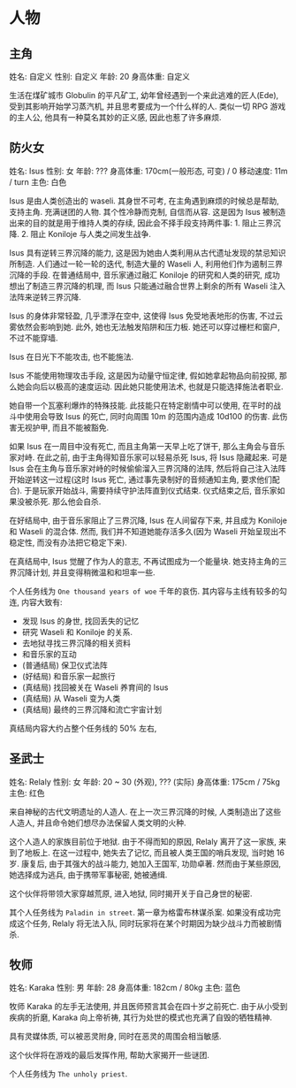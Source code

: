 # 人物

## 主角

姓名: 自定义
性别: 自定义
年龄: 20
身高体重: 自定义

生活在煤矿城市 Globulin 的平凡矿工, 幼年曾经遇到一个来此逃难的匠人(Ede), 受到其影响开始学习蒸汽机, 并且思考要成为一个什么样的人. 类似一切 RPG 游戏的主人公, 他具有一种莫名其妙的正义感, 因此也惹了许多麻烦.

## 防火女

姓名: Isus
性别: 女
年龄: ???
身高体重: 170cm(一般形态, 可变) / 0
移动速度: 11m / turn
主色: 白色

Isus 是由人类创造出的 waseli. 其身世不可考, 在主角遇到麻烦的时候总是帮助, 支持主角. 充满谜团的人物. 其个性冷静而克制, 自信而从容. 这是因为 Isus 被制造出来的目的就是用于维持人类的存续, 因此会不择手段支持两件事: 1. 阻止三界沉降. 2. 阻止 Koniloje 与人类之间发生战争.

Isus 具有逆转三界沉降的能力, 这是因为她由人类利用从古代遗址发现的禁忌知识所制造. 人们通过一轮一轮的迭代, 制造大量的 Waseli 人, 利用他们作为遏制三界沉降的手段. 在普通结局中, 音乐家通过融汇 Koniloje 的研究和人类的研究, 成功想出了制造三界沉降的机理, 而 Isus 只能通过融合世界上剩余的所有 Waseli 注入法阵来逆转三界沉降.

Isus 的身体非常轻盈, 几乎漂浮在空中, 这使得 Isus 免受地表地形的伤害, 不过云雾依然会影响到她. 此外, 她也无法触发陷阱和压力板. 她还可以穿过栅栏和窗户, 不过不能穿墙.

Isus 在日光下不能攻击, 也不能施法.

Isus 不能使用物理攻击手段, 这是因为动量守恒定律, 假如她拿起物品向前投掷, 那么她会向后以极高的速度运动. 因此她只能使用法术, 也就是只能选择施法者职业.

她自带一个瓦塞利爆炸的特殊技能. 此技能只在特定剧情中可以使用, 在平时的战斗中使用会导致 Isus 的死亡, 同时向周围 10m 的范围内造成 10d100 的伤害. 此伤害无视护甲, 而且不能被豁免.

如果 Isus 在一周目中没有死亡, 而且主角第一天早上吃了饼干, 那么主角会与音乐家对峙. 在此之前, 由于主角得知音乐家可以轻易杀死 Isus, 将 Isus 隐藏起来. 可是 Isus 会在主角与音乐家对峙的时候偷偷溜入三界沉降的法阵, 然后将自己注入法阵开始逆转这一过程(这时 Isus 死亡, 通过事先录制好的音频通知主角, 要求他们配合). 于是玩家开始战斗, 需要持续守护法阵直到仪式结束. 仪式结束之后, 音乐家如果没被杀死. 那么他会自杀.

在好结局中, 由于音乐家阻止了三界沉降, Isus 在人间留存下来, 并且成为 Koniloje 和 Waseli 的混合体. 然而, 我们并不知道她能存活多久(因为 Waseli 开始呈现出不稳定性, 而没有办法把它稳定下来).

在真结局中, Isus 觉醒了作为人的意志, 不再试图成为一个能量块. 她支持主角的三界沉降计划, 并且变得稍微温和和坦率一些.

个人任务线为 `One thousand years of woe` 千年的哀伤. 其内容与主线有较多的勾连, 内容大致有:

- 发现 Isus 的身世, 找回丢失的记忆
- 研究 Waseli 和 Koniloje 的关系.
- 去地狱寻找三界沉降的相关资料
- 和音乐家的互动
- (普通结局) 保卫仪式法阵
- (好结局) 和音乐家一起旅行
- (真结局) 找回被关在 Waseli 养育间的 Isus
- (真结局) 从 Waseli 变为人类
- (真结局) 最终的三界沉降和流亡宇宙计划

真结局内容大约占整个任务线的 50% 左右,

## 圣武士

姓名: Relaly
性别: 女
年龄: 20 ~ 30 (外观), ??? (实际)
身高体重: 175cm / 75kg
主色: 红色

来自神秘的古代文明遗址的人造人. 在上一次三界沉降的时候, 人类制造出了这些人造人, 并且命令她们想尽办法保留人类文明的火种.

这个人造人的家族目前位于地狱. 由于不得而知的原因, Relaly 离开了这一家族, 来到了地板上. 在这一过程中, 她失去了记忆, 而且被人类王国的哨兵发现, 当时她 16 岁. 康复后, 由于其强大的战斗能力, 她加入王国军, 功勋卓著. 然而由于某些原因, 她选择成为逃兵, 由于携带军事秘密, 她被通缉.

这个伙伴将带领大家穿越荒原, 进入地狱, 同时揭开关于自己身世的秘密.

其个人任务线为 `Paladin in street`. 第一章为格雷布林谋杀案. 如果没有成功完成这个任务, Relaly 将无法入队, 同时玩家将在某个时期因为缺少战斗力而被剧情杀.

## 牧师

姓名: Karaka
性别: 男
年龄: 28
身高体重: 182cm / 80kg
主色: 蓝色

牧师 Karaka 的左手无法使用, 并且医师预言其会在四十岁之前死亡. 由于从小受到疾病的折磨, Karaka 向上帝祈祷, 其行为处世的模式也充满了自毁的牺牲精神.

具有灵媒体质, 可以被恶灵附身, 同时在恶灵的周围会相当敏感.

这个伙伴将在游戏的最后发挥作用, 帮助大家揭开一些谜团.

个人任务线为 `The unholy priest`.
